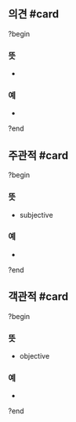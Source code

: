 ## 의견 #card
?begin
### 뜻
-
### 예
-
?end


## 주관적 #card
?begin
### 뜻
- subjective
### 예
-
?end


## 객관적 #card
?begin
### 뜻
- objective
### 예
-
<!--SR:!2025-04-24,9,250-->
?end